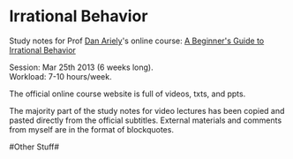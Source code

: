 Irrational Behavior
==================

Study notes for Prof [Dan Ariely](http://en.wikipedia.org/wiki/Dan_Ariely)'s online course: [A Beginner's Guide to Irrational Behavior](https://www.coursera.org/course/behavioralecon)

Session: Mar 25th 2013 (6 weeks long).	
Workload: 7-10 hours/week.

The official online course website is full of videos, txts, and ppts.

The majority part of the study notes for video lectures has been copied and pasted directly from the official subtitles.   External materials and comments from myself are in the format of blockquotes.




#Other Stuff#
